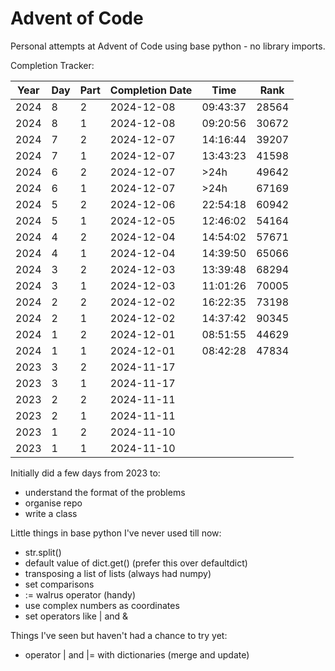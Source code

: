 # Advent of Code

Personal attempts at Advent of Code using base python - no library imports.  

Completion Tracker:

|Year|Day|Part|Completion Date|Time|Rank|
|-|-|-|-|-|-|
| 2024 | 8 | 2 | 2024-12-08 | 09:43:37 | 28564 |
| 2024 | 8 | 1 | 2024-12-08 | 09:20:56 | 30672 |
| 2024 | 7 | 2 | 2024-12-07 | 14:16:44 | 39207 |
| 2024 | 7 | 1 | 2024-12-07 | 13:43:23 | 41598 |
| 2024 | 6 | 2 | 2024-12-07 | >24h | 49642 |
| 2024 | 6 | 1 | 2024-12-07 | >24h | 67169 |
| 2024 | 5 | 2 | 2024-12-06 | 22:54:18 | 60942 |
| 2024 | 5 | 1 | 2024-12-05 | 12:46:02 | 54164 |
| 2024 | 4 | 2 | 2024-12-04 | 14:54:02 | 57671 |
| 2024 | 4 | 1 | 2024-12-04 | 14:39:50 | 65066 |
| 2024 | 3 | 2 | 2024-12-03 | 13:39:48 | 68294 |
| 2024 | 3 | 1 | 2024-12-03 | 11:01:26 | 70005 |
| 2024 | 2 | 2 | 2024-12-02 | 16:22:35 | 73198 |
| 2024 | 2 | 1 | 2024-12-02 | 14:37:42 | 90345 |
| 2024 | 1 | 2 | 2024-12-01 | 08:51:55 | 44629 |
| 2024 | 1 | 1 | 2024-12-01 | 08:42:28 | 47834 |
| 2023 | 3 | 2 | 2024-11-17 |||
| 2023 | 3 | 1 | 2024-11-17 |||
| 2023 | 2 | 2 | 2024-11-11 |||
| 2023 | 2 | 1 | 2024-11-11 |||
| 2023 | 1 | 2 | 2024-11-10 |||
| 2023 | 1 | 1 | 2024-11-10 |||

Initially did a few days from 2023 to:

- understand the format of the problems
- organise repo
- write a class

Little things in base python I've never used till now:

- str.split()
- default value of dict.get() (prefer this over defaultdict)
- transposing a list of lists (always had numpy)
- set comparisons
- := walrus operator (handy)
- use complex numbers as coordinates
- set operators like | and &

Things I've seen but haven't had a chance to try yet:

- operator | and |= with dictionaries (merge and update)
